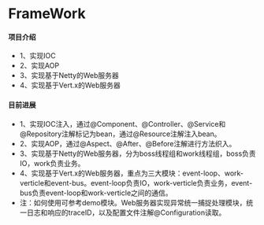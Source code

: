 # FrameWork

#### 项目介绍
- 1、实现IOC
- 2、实现AOP
- 3、实现基于Netty的Web服务器
- 4、实现基于Vert.x的Web服务器
#### 目前进展
- 1、实现IOC注入，通过@Component、@Controller、@Service和@Repository注解标记为bean，通过@Resource注解注入bean。
- 2、实现AOP，通过@Aspect、@After、@Before注解进行方法织入。
- 3、实现基于Netty的Web服务器，分为boss线程组和work线程组，boss负责IO，work负责业务。
- 4、实现基于Vert.x的Web服务器，重点为三大模块：event-loop、work-verticle和event-bus。event-loop负责IO，work-verticle负责业务，event-bus负责event-loop和work-verticle之间的通信。
- 注：如何使用可参考demo模块。Web服务器实现异常统一捕捉处理模块，统一日志和响应的traceID，以及配置文件注解@Configuration读取。